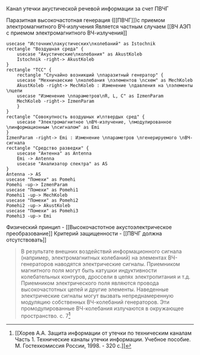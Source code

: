 Канал утечки акустической речевой информации за счет ПВЧГ 

Паразитная высокочастотная генерация ([[ПВЧГ]])с приемом электромагнитного ВЧ-излучения
Является частным случаем [[ВЧ АЭП с приемом электромагнитного ВЧ-излучения]]
```plantuml
usecase "Источник\nакустических\nколебаний" as Istochnik
rectangle "Воздушная среда" {
	usecase "Акустические\nколебания" as AkustKoleb
	Istochnik -right-> AkustKoleb
}
rectangle "ТСС" {
	rectangle "Случайно возникший \nпаразитный генератор" {
	usecase "Мехничаеские \nколебания \nэлементов \nсхем" as MechKoleb
	AkustKoleb -right-> MechKoleb : Изменение \nдавления на \nэлементы \nцепи
	usecase "Изменение \nпараметров\nR, L, C" as IzmenParam
	MechKoleb -right-> IzmenParam
	}
}
rectangle "Совокупность воздушных и\nтвердых сред" {
	usecase "Электромагнитное \nВЧ-излучение, \nмодулированное \nинформационным \nсигналом" as Emi
}
IzmenParam -right-> Emi : Изменение \nпараметров \nгенерируемого \nВЧ-сигнала
rectangle "Средство разведки" {
	usecase "Антенна" as Antenna
	Emi -> Antenna
	usecase "Анализатор спектра" as AS
}
Antenna -> AS
usecase "Помехи" as Pomehi
Pomehi -up-> IzmenParam
usecase "Помехи" as Pomehi1
Pomehi1 -up-> MechKoleb
usecase "Помехи" as Pomehi2
Pomehi2 -up-> AkustKoleb
usecase "Помехи" as Pomehi3
Pomehi3 -up-> Emi
```

Физический принцип - [[Высокочастотное акустоэлектрическое преобразование]]
Критерий защищенности - [[ПВЧГ должна отсутствовать]]

>В результате внешних воздействий информационного сигнала (например, электромагнитных колебаний) на элементах ВЧ-генераторов наводятся электрические сигналы. Приемником магнитного поля могут быть катушки индуктивности колебательных контуров, дроссели в цепях электропитания и т.д. Приемником электрического поля являются провода высокочастотных цепей и другие элементы. Наведенные электрические сигналы могут вызвать непреднамеренную модуляцию собственных ВЧ-колебаний генераторов. Эти промодулированные ВЧ-колебания излучаются в окружающее пространство.
>с. 7[^1] 



[^1]:[[Хорев А.А. Защита информации от утечки по техническим каналам Часть 1. Технические каналы утечки информации. Учебное пособие. М. Гостехкомиссия России, 1998. - 320 с.]]